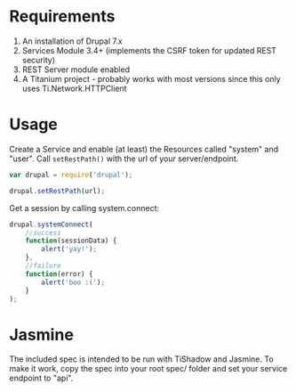 
# Requirements

1. An installation of Drupal 7.x
2. Services Module 3.4+ (implements the CSRF token for updated REST security)
3. REST Server module enabled
4. A Titanium project - probably works with most versions since this only uses Ti.Network.HTTPClient


# Usage

Create a Service and enable (at least) the Resources called "system" and "user". Call `setRestPath()` with the url of your server/endpoint.

```javascript
var drupal = require('drupal');

drupal.setRestPath(url);
```

Get a session by calling system.connect:

```javascript
drupal.systemConnect(
	//success
	function(sessionData) {
		alert('yay!');
	},
	//failure
	function(error) {
		alert('boo :(');
	}
);
```

# Jasmine

The included spec is intended to be run with TiShadow and Jasmine. To make it work, copy the spec into your root spec/ folder and set your service endpoint to "api".

